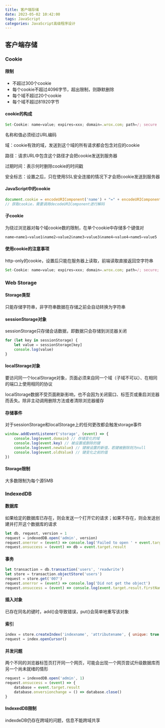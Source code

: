 ```yaml
---
title: 客户端存储
date: 2023-05-02 10:42:00
tags: JavaScript
categories: JavaScript高级程序设计
---
```


## 客户端存储

### Cookie

#### 限制

- 不超过300个cookie
- 每个cookie不超过4096字节，超出限制，则静默删除
- 每个域不超过20个cookie
- 每个域不超过81920字节

#### cookie的构成

```javascript
Set-Cookie: name=value; expires=xxx; domain=.wrox.com; path=/; secure
```

名称和值必须经过URL编码

域：cookie有效的域，发送到这个域的所有请求都会包含对应的cookie

路径：请求URL中包含这个路径才会把cookie发送到服务器

过期时间：表示何时删除cookie的时间戳

安全标志：设置之后，只在使用SSL安全连接的情况下才会把cookie发送到服务器

#### JavaScript中的cookie

```javascript
document.cookie = encodeURIComponent('name') + "=" + encodeURIComponent('test')
// 获取cookie，需要调用decodeURIComponent进行解码
```

#### 子cookie

为绕过浏览器对每个域cookie数的限制，在单个cookie中存储多个键值对

```javascript
name=name1=value1&name2=value2&name3=value3&name4=value4=name5=value5
```

#### 使用cookie的注意事项

http-only的cookie，设置后只能在服务器上读取，前端读取直接返回空字符串

```javascript
Set-Cookie: name=value; expires=xxx; domain=.wrox.com; path=/; secure; HTTPOnly;
```

### Web Storage

#### Storage类型

只能存储字符串，非字符串数据在存储之前会自动转换为字符串

#### sessionStorage对象

sessionStorage只存储会话数据，即数据只会存储到浏览器关闭

```javascript
for (let key in sessionStorage) {
    let value = sessionStorage[key]
    console.log(value)
}
```

#### localStorage对象

要访问同一个localStorage对象，页面必须来自同一个域（子域不可以）、在相同的端口上使用相同的协议

localStorage数据不受页面刷新影响，也不会因为关闭窗口、标签页或重启浏览器而丢失。除非主动调用删除方法或者清除浏览器缓存

#### 存储事件

对于sessionStorage和localStorage上的任何更改都会触发storage事件

```javascript
window.addEventListener('storage', (event) => {
    console.log(event.domain) // 存储变化的域
    console.log(event.key) // 被设置或删除的键
    console.log(event.newValue) // 键被设置的新值，若键被删除则为null
    console.log(event.oldValue) // 键变化之前的值
})
```

#### Storage限制

大多数限制为每个源5MB

### IndexedDB

#### 数据库

如果给定的数据库已存在，则会发送一个打开它的请求；如果不存在，则会发送创建并打开这个数据库的请求

```javascript
let db, request, version = 1
request = indexedDB.open('admin', version)
request.onerror = (event) => console.log('Failed to open ' + event.target.errorCode)
request.onsuccess = (event) => db = event.target.result
```

#### 事务

```javascript
let transaction = db.transaction('users', 'readwrite')
let store = transaction.objectStore('users')
request = store.get('007')
request.onerror = (event) => console.log('Did not get the object')
request.onsuccess = (event) => console.log(event.target.result.firstName)
```

#### 插入对象

已存在同名的键时，add()会导致错误，put()会简单地重写该对象

#### 索引

```javascript
index = store.createIndex('indexname', 'attributename', { unique: true })
request = index.openCursor()
```

#### 并发问题

两个不同的浏览器标签页打开同一个网页，可能会出现一个网页尝试升级数据库而另一个尚未就绪的情形

```javascript
request = indexedDB.open('admin', 1)
request.onsuccess = (event) => {
    database = event.target.result
    database.onversionchange = () => database.close()
}
```

#### IndexedDB限制

indexdeDB仍存在跨域的问题，信息不能跨域共享
